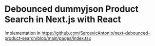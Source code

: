 # Debounced dummyjson Product Search in Next.js with React

Implementation in https://github.com/SarcevicAntonio/next-debounced-product-search/blob/main/pages/index.tsx
